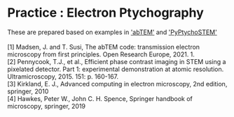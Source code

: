 # Practice : Electron Ptychography
These are prepared based on examples in <a href="https://github.com/abTEM/abTEM" target="_blank">'abTEM'</a> and <a href="https://gitlab.com/pyptychostem/pyptychostem" target="_blank">'PyPtychoSTEM'</a>
<br/><br/> [1] Madsen, J. and T. Susi, The abTEM code: transmission electron microscopy from first principles. Open Research Europe, 2021. 1.
<br/> [2] Pennycook, T.J., et al., Efficient phase contrast imaging in STEM using a pixelated detector. Part 1: experimental demonstration at atomic resolution. Ultramicroscopy, 2015. 151: p. 160-167.
<br/> [3] Kirkland, E. J., Advanced computing in electron microscopy, 2nd edition, springer, 2010
<br/> [4] Hawkes, Peter W., John C. H. Spence, Springer handbook of microscopy, springer, 2019
